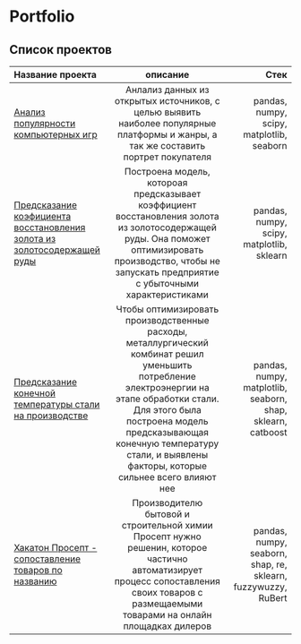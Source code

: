 # Portfolio
## Список проектов
| Название проекта| описание | Стек    |
| :---        |    :----:   |          ---: |
| [Анализ популярности компьютерных игр](https://github.com/Owu213/Portfolio/tree/main/%D0%90%D0%BD%D0%B0%D0%BB%D0%B8%D0%B7%20%D0%BF%D0%BE%D0%BF%D1%83%D0%BB%D1%8F%D1%80%D0%BD%D0%BE%D1%81%D1%82%D0%B8%20%D0%BA%D0%BE%D0%BC%D0%BF%D1%8C%D1%8E%D1%82%D0%B5%D1%80%D0%BD%D1%8B%D1%85%20%D0%B8%D0%B3%D1%80)      | Анлализ данных из открытых источников, с целью выявить наиболее популярные платформы и жанры, а так же составить портрет покупателя | pandas, numpy, scipy, matplotlib, seaborn   |
| [Предсказание коэфициента восстановления золота из золотосодержащей руды](https://github.com/Owu213/Portfolio/tree/main/Gold%20recovery%20coefficient%20estimate#%D0%BF%D1%80%D0%B5%D0%B4%D1%81%D0%BA%D0%B0%D0%B7%D0%B0%D0%BD%D0%B8%D0%B5-%D0%BA%D0%BE%D1%8D%D1%84%D0%B8%D1%86%D0%B8%D0%B5%D0%BD%D1%82%D0%B0-%D0%B2%D0%BE%D1%81%D1%81%D1%82%D0%B0%D0%BD%D0%BE%D0%B2%D0%BB%D0%B5%D0%BD%D0%B8%D1%8F-%D0%B7%D0%BE%D0%BB%D0%BE%D1%82%D0%B0-%D0%B8%D0%B7-%D0%B7%D0%BE%D0%BB%D0%BE%D1%82%D0%BE%D1%81%D0%BE%D0%B4%D0%B5%D1%80%D0%B6%D0%B0%D1%89%D0%B5%D0%B9-%D1%80%D1%83%D0%B4%D1%8B)   | Построена модель, котороая предсказывает коэффициент восстановления золота из золотосодержащей руды. Она поможет оптимизировать производство, чтобы не запускать предприятие с убыточными характеристиками       | pandas, numpy, scipy, matplotlib, sklearn|
| [Предсказание конечной температуры стали на производстве](https://github.com/Owu213/Portfolio/tree/main/Steel%20temp.%20prediction)   | Чтобы оптимизировать производственные расходы, металлургический комбинат решил уменьшить потребление электроэнергии на этапе обработки стали. Для этого была построена модель предсказывающая конечную температуру стали, и выявлены факторы, которые сильнее всего влияют нее        | pandas, numpy, matplotlib, seaborn, shap, sklearn, catboost|
| [Хакатон Просепт - сопоставление товаров по названию](https://github.com/Owu213/Portfolio/tree/main/Хакатон%20Яндекс%20Практикум%20-%20Просепт) | Производителю бытовой и строительной химии Просепт нужно решенин, которое частично автоматизирует процесс сопоставления своих товаров с размещаемыми товарами на онлайн площадках дилеров | pandas, numpy, seaborn, shap, re, sklearn, fuzzywuzzy, RuBert|
